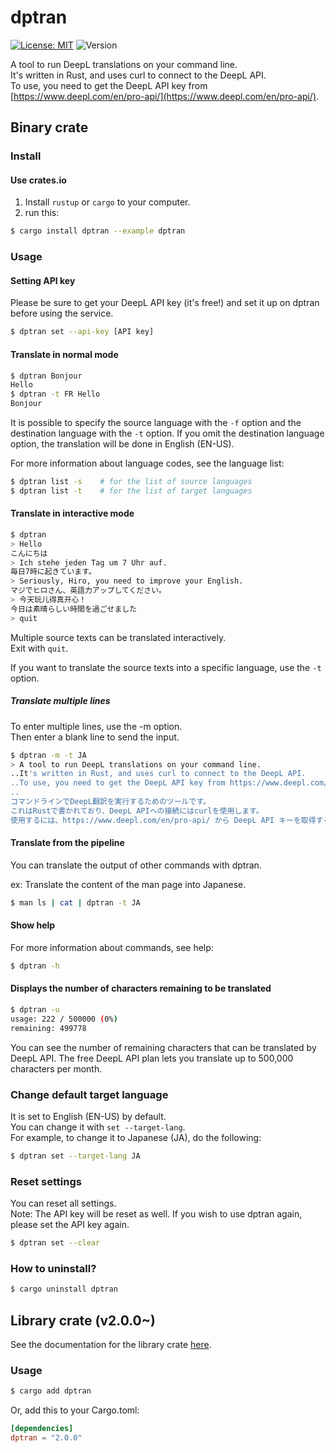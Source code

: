# dptran

[![License: MIT](https://img.shields.io/badge/License-MIT-yellow.svg)](https://opensource.org/licenses/MIT)
![Version](https://img.shields.io/badge/Version-2.0.0-brightgreen.svg)

A tool to run DeepL translations on your command line.   
It's written in Rust, and uses curl to connect to the DeepL API.  
To use, you need to get the DeepL API key from [https://www.deepl.com/en/pro-api/](https://www.deepl.com/en/pro-api/).

## Binary crate
### Install

#### Use crates.io

1. Install ``rustup`` or ``cargo`` to your computer.
2. run this:
```bash
$ cargo install dptran --example dptran
```

### Usage

#### Setting API key

Please be sure to get your DeepL API key (it's free!) and set it up on dptran before using the service.

```bash
$ dptran set --api-key [API key]
```

#### Translate in normal mode

```bash
$ dptran Bonjour
Hello
$ dptran -t FR Hello
Bonjour
```

It is possible to specify the source language with the ``-f`` option and the destination language with the ``-t`` option.
If you omit the destination language option, the translation will be done in English (EN-US).  

For more information about language codes, see the language list:  

```bash
$ dptran list -s    # for the list of source languages
$ dptran list -t    # for the list of target languages
```

#### Translate in interactive mode

```bash
$ dptran
> Hello
こんにちは
> Ich stehe jeden Tag um 7 Uhr auf.
毎日7時に起きています。
> Seriously, Hiro, you need to improve your English.
マジでヒロさん、英語力アップしてください。
> 今天玩儿得真开心！
今日は素晴らしい時間を過ごせました
> quit
```

Multiple source texts can be translated interactively.  
Exit with ``quit``.

If you want to translate the source texts into a specific language, use the ``-t`` option. 

##### Translate multiple lines

To enter multiple lines, use the -m option.  
Then enter a blank line to send the input.

```bash
$ dptran -m -t JA
> A tool to run DeepL translations on your command line.
..It's written in Rust, and uses curl to connect to the DeepL API.
..To use, you need to get the DeepL API key from https://www.deepl.com/en/pro-api/.
..
コマンドラインでDeepL翻訳を実行するためのツールです。
これはRustで書かれており、DeepL APIへの接続にはcurlを使用します。
使用するには、https://www.deepl.com/en/pro-api/ から DeepL API キーを取得する必要があります。
```

#### Translate from the pipeline

You can translate the output of other commands with dptran.

ex: Translate the content of the man page into Japanese.  

```bash
$ man ls | cat | dptran -t JA
```

#### Show help

For more information about commands, see help:  

```bash
$ dptran -h
```

#### Displays the number of characters remaining to be translated

```bash
$ dptran -u
usage: 222 / 500000 (0%)
remaining: 499778
```

You can see the number of remaining characters that can be translated by DeepL API. 
The free DeepL API plan lets you translate up to 500,000 characters per month.

### Change default target language

It is set to English (EN-US) by default.  
You can change it with ``set --target-lang``.  
For example, to change it to Japanese (JA), do the following:

```bash
$ dptran set --target-lang JA
```

### Reset settings

You can reset all settings.  
Note: The API key will be reset as well. If you wish to use dptran again, please set the API key again.  

```bash
$ dptran set --clear
```

### How to uninstall?

```bash
$ cargo uninstall dptran
```

## Library crate (v2.0.0~)
See the documentation for the library crate [here](https://docs.rs/dptran/).

### Usage
```bash
$ cargo add dptran
```
Or, add this to your Cargo.toml:
```toml
[dependencies]
dptran = "2.0.0"
```
